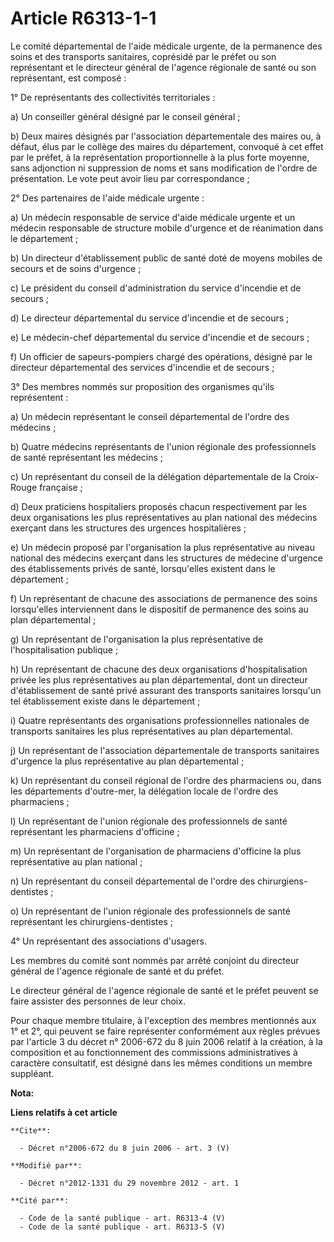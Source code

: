 # Article R6313-1-1

Le comité départemental de l'aide médicale urgente, de la permanence des soins et des transports sanitaires, coprésidé par le
préfet ou son représentant et le directeur général de l'agence régionale de santé ou son représentant, est composé : 

1° De représentants des collectivités territoriales : 

a) Un conseiller général désigné par le conseil général ; 

b) Deux maires désignés par l'association départementale des maires ou, à défaut, élus par le collège des maires du
département, convoqué à cet effet par le préfet, à la représentation proportionnelle à la plus forte moyenne, sans adjonction
ni suppression de noms et sans modification de l'ordre de présentation. Le vote peut avoir lieu par correspondance ; 

2° Des partenaires de l'aide médicale urgente : 

a) Un médecin responsable de service d'aide médicale urgente et un médecin responsable de structure mobile d'urgence et de
réanimation dans le département ; 

b) Un directeur d'établissement public de santé doté de moyens mobiles de secours et de soins d'urgence ; 

c) Le président du conseil d'administration du service d'incendie et de secours ; 

d) Le directeur départemental du service d'incendie et de secours ; 

e) Le médecin-chef départemental du service d'incendie et de secours ; 

f) Un officier de sapeurs-pompiers chargé des opérations, désigné par le directeur départemental des services d'incendie et
de secours ; 

3° Des membres nommés sur proposition des organismes qu'ils représentent : 

a) Un médecin représentant le conseil départemental de l'ordre des médecins ; 

b) Quatre médecins représentants de l'union régionale des professionnels de santé représentant les médecins ; 

c) Un représentant du conseil de la délégation départementale de la Croix-Rouge française ; 

d) Deux praticiens hospitaliers proposés chacun respectivement par les deux organisations les plus représentatives au plan
national des médecins exerçant dans les structures des urgences hospitalières ; 

e) Un médecin proposé par l'organisation la plus représentative au niveau national des médecins exerçant dans les structures
de médecine d'urgence des établissements privés de santé, lorsqu'elles existent dans le département ; 

f) Un représentant de chacune des associations de permanence des soins lorsqu'elles interviennent dans le dispositif de
permanence des soins au plan départemental ; 

g) Un représentant de l'organisation la plus représentative de l'hospitalisation publique ; 

h) Un représentant de chacune des deux organisations d'hospitalisation privée les plus représentatives au plan départemental,
dont un directeur d'établissement de santé privé assurant des transports sanitaires lorsqu'un tel établissement existe dans
le département ; 

i) Quatre représentants des organisations professionnelles nationales de transports sanitaires les plus représentatives au
plan départemental. 

j) Un représentant de l'association départementale de transports sanitaires d'urgence la plus représentative au plan
départemental ; 

k) Un représentant du conseil régional de l'ordre des pharmaciens ou, dans les départements d'outre-mer, la délégation locale
de l'ordre des pharmaciens ; 

l) Un représentant de l'union régionale des professionnels de santé représentant les pharmaciens d'officine ; 

m) Un représentant de l'organisation de pharmaciens d'officine la plus représentative au plan national ; 

n) Un représentant du conseil départemental de l'ordre des chirurgiens-dentistes ; 

o) Un représentant de l'union régionale des professionnels de santé représentant les chirurgiens-dentistes ; 

4° Un représentant des associations d'usagers. 

Les membres du comité sont nommés par arrêté conjoint du directeur général de l'agence régionale de santé et du préfet. 

Le directeur général de l'agence régionale de santé et le préfet peuvent se faire assister des personnes de leur choix. 

Pour chaque membre titulaire, à l'exception des membres mentionnés aux 1° et 2°, qui peuvent se faire représenter
conformément aux règles prévues par l'article 3 du décret n° 2006-672 du 8 juin 2006 relatif à la création, à la composition
et au fonctionnement des commissions administratives à caractère consultatif, est désigné dans les mêmes conditions un membre
suppléant.

**Nota:**



**Liens relatifs à cet article**

	**Cite**:

	  - Décret n°2006-672 du 8 juin 2006 - art. 3 (V)

	**Modifié par**:

	  - Décret n°2012-1331 du 29 novembre 2012 - art. 1

	**Cité par**:

	  - Code de la santé publique - art. R6313-4 (V)
	  - Code de la santé publique - art. R6313-5 (V)
